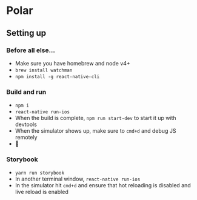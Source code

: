 # Polar

## Setting up

### Before all else...
- Make sure you have homebrew and node v4+
- `brew install watchman`
- `npm install -g react-native-cli`

### Build and run
- `npm i`
- `react-native run-ios`
- When the build is complete, `npm run start-dev` to start it up with devtools
- When the simulator shows up, make sure to `cmd+d` and debug JS remotely
- 🎉

### Storybook
- `yarn run storybook`
- In another terminal window, `react-native run-ios`
- In the simulator hit `cmd+d` and ensure that hot reloading is disabled and live reload is enabled
